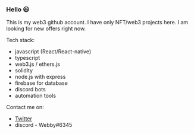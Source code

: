 ### Hello 😃
This is my web3 github account. I have only NFT/web3 projects here. 
I am looking for new offers right now.

Tech stack:
- javascript (React/React-native)
- typescript
- web3.js / ethers.js
- solidity
- node.js with express
- firebase for database
- discord bots
- automation tools

Contact me on:
- [Twitter](https://twitter.com/nft_webby)
- discord - Webby#6345

